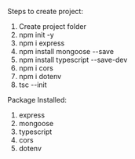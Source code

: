 Steps to create project:
1. Create project folder
1. npm init -y
2. npm i express
3. npm install mongoose --save
4. npm install typescript --save-dev
5. npm i cors
6. npm i dotenv
7. tsc --init

Package Installed:
1. express
2. mongoose
3. typescript
4. cors
5. dotenv